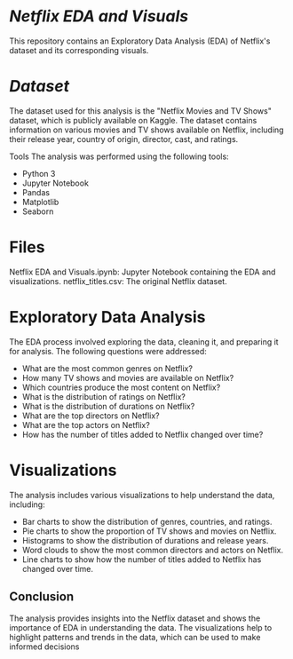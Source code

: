 # *Netflix EDA and Visuals*
This repository contains an Exploratory Data Analysis (EDA) of Netflix's dataset and its corresponding visuals.

# *Dataset*
The dataset used for this analysis is the "Netflix Movies and TV Shows" dataset, which is publicly available on Kaggle. 
The dataset contains information on various movies and TV shows available on Netflix, including their release year, country of origin, director, cast, and ratings.

Tools
The analysis was performed using the following tools:

- Python 3
- Jupyter Notebook
- Pandas
- Matplotlib
- Seaborn

# Files
Netflix EDA and Visuals.ipynb: Jupyter Notebook containing the EDA and visualizations.
netflix_titles.csv: The original Netflix dataset.

# Exploratory Data Analysis
The EDA process involved exploring the data, cleaning it, and preparing it for analysis. The following questions were addressed:

- What are the most common genres on Netflix?
- How many TV shows and movies are available on Netflix?
- Which countries produce the most content on Netflix?
- What is the distribution of ratings on Netflix?
- What is the distribution of durations on Netflix?
- What are the top directors on Netflix?
- What are the top actors on Netflix?
- How has the number of titles added to Netflix changed over time?
# Visualizations
The analysis includes various visualizations to help understand the data, including:

- Bar charts to show the distribution of genres, countries, and ratings.
- Pie charts to show the proportion of TV shows and movies on Netflix.
- Histograms to show the distribution of durations and release years.
- Word clouds to show the most common directors and actors on Netflix.
- Line charts to show how the number of titles added to Netflix has changed over time.
## Conclusion
The analysis provides insights into the Netflix dataset and shows the importance of EDA in understanding the data. The visualizations help to highlight patterns and trends in the data, which can be used to make informed decisions
